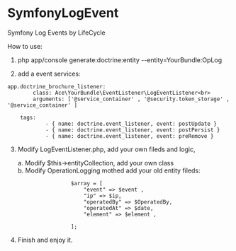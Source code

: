 # SymfonyLogEvent
Symfony Log Events by  LifeCycle

How to use:

1. php app/console generate:doctrine:entity --entity=YourBundle:OpLog

2. add a event services:
```
app.doctrine_brochure_listener:
        class: Ace\YourBundle\EventListener\LogEventListener<br>
        arguments: ['@service_container' , '@security.token_storage' , '@service_container' ]

	tags:
            - { name: doctrine.event_listener, event: postUpdate }
            - { name: doctrine.event_listener, event: postPersist }
            - { name: doctrine.event_listener, event: preRemove }
```
3. Modify LogEventListener.php, add your own fileds and logic,

	a. Modify $this->entityCollection, add your own class<br>
	b. Modify OperationLogging mothed add your old entity fileds:<br>
```
                    $array = [
                        "event" => $event ,
                        "ip" => $ip,
                        "operatedBy" => $OperatedBy,
                        "operatedAt" => $date,
                        "element" => $element ,

                    ];
```

4. Finish and enjoy it.
